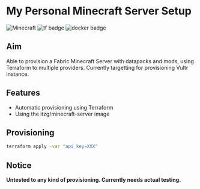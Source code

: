 # My Personal Minecraft Server Setup

![Minecraft](https://img.shields.io/badge/Minecraft-1.17.0-green?logo=minecraft)
![tf badge](https://img.shields.io/badge/Terraform-1.0.0-blueviolet?logo=terraform)
![docker badge](https://img.shields.io/badge/Docker-20.10.6-blue?logo=docker)

## Aim

Able to provision a Fabric Minecraft Server with datapacks and mods, using Terraform to multiple providers. Currently targetting for provisioning Vultr instance.

## Features

- Automatic provisioning using Terraform
- Using the itzg/minecraft-server image

## Provisioning

```bash
terraform apply -var "api_key=XXX"
```

## Notice

**Untested to any kind of provisioning. Currently needs actual testing.**
